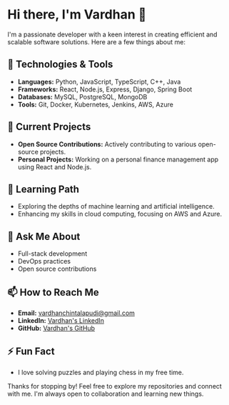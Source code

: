 
# Hi there, I'm Vardhan 👋

I'm a passionate developer with a keen interest in creating efficient and scalable software solutions. Here are a few things about me:

## 🚀 Technologies & Tools

- **Languages:** Python, JavaScript, TypeScript, C++, Java
- **Frameworks:** React, Node.js, Express, Django, Spring Boot
- **Databases:** MySQL, PostgreSQL, MongoDB
- **Tools:** Git, Docker, Kubernetes, Jenkins, AWS, Azure

## 🔭 Current Projects

- **Open Source Contributions:** Actively contributing to various open-source projects.
- **Personal Projects:** Working on a personal finance management app using React and Node.js.

## 🌱 Learning Path

- Exploring the depths of machine learning and artificial intelligence.
- Enhancing my skills in cloud computing, focusing on AWS and Azure.

## 💬 Ask Me About

- Full-stack development
- DevOps practices
- Open source contributions

## 📫 How to Reach Me

- **Email:** vardhanchintalapudi@gmail.com
- **LinkedIn:** [Vardhan's LinkedIn]()
- **GitHub:** [Vardhan's GitHub](https://github.com/vardhanae21b104)

## ⚡ Fun Fact

- I love solving puzzles and playing chess in my free time.

Thanks for stopping by! Feel free to explore my repositories and connect with me. I'm always open to collaboration and learning new things.
```

